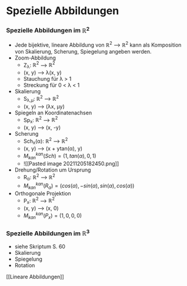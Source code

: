 # Spezielle Abbildungen
### Spezielle Abbildungen im $ℝ^2$
+ Jede bijektive, lineare Abbildung von $ℝ^2$ --> $ℝ^2$ kann als Komposition von Skalierung, Scherung, Spiegelung angeben werden.
+ Zoom-Abbildung
	+ Z<sub>λ</sub>: $ℝ^2$ --> $ℝ^2$
	+ (x, y) --> λ(x, y)
	+ Stauchung für λ > 1
	+ Streckung für 0 < λ < 1
+ Skalierung
	+ S<sub>λ,μ</sub>: $ℝ^2$ --> $ℝ^2$
	+ (x, y) --> (λx, μy)
+ Spiegeln an Koordinatenachsen
	+ Sp<sub>x</sub>: $ℝ^2$ --> $ℝ^2$
	+ (x, y) --> (x, -y)
+ Scherung
	+ Sch<sub>x</sub>(α): $ℝ^2$ --> $ℝ^2$
	+ (x, y) --> (x + ytan(α), y)
	+ $M^{kan}_{kan}(Sch)=(1,tan(α),0,1)$
	+ ![[Pasted image 20211205182450.png]]
+ Drehung/Rotation um Ursprung
	+ R<sub>α</sub>: $ℝ^2$ --> $ℝ^2$
	+ $M^{kan}_{kan}(R_α)=(cos(α),-sin(α),sin(α),cos(α))$
+ Orthogonale Projektion
	+ P<sub>x</sub>: $ℝ^2$ --> $ℝ^2$
	+ (x, y) --> (x, 0)
	+ $M^{kan}_{kan}(P_x)=(1,0,0,0)$

### Spezielle Abbildungen im $ℝ^3$
+ siehe Skriptum S. 60
+ Skalierung
+ Spiegelung
+ Rotation

[[Lineare Abbildungen]]